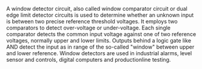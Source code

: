 A window detector circuit, also called window comparator circuit or dual edge limit detector circuits is used
to determine whether an unknown input is between two precise reference threshold voltages. It employs
two comparators to detect over-voltage or under-voltage.
Each single comparator detects the common input voltage against one of two reference voltages, normally
upper and lower limits. Outputs behind a logic gate like AND detect the input as in range of the so-called
"window" between upper and lower reference.
Window detectors are used in industrial alarms, level sensor and controls, digital computers and productionline
testing.
